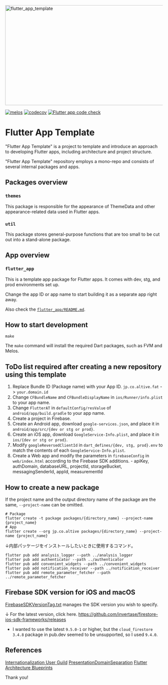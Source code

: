 <img src="https://socialify.git.ci/altive/flutter_app_template/image?description=1&font=Inter&issues=1&owner=1&pattern=Floating%20Cogs&pulls=1&stargazers=1&theme=Dark" alt="flutter_app_template" width="640" height="320" />

[![melos](https://img.shields.io/badge/maintained%20with-melos-f700ff.svg?style=flat-square)](https://github.com/invertase/melos)
[![codecov](https://codecov.io/gh/altive/flutter_app_template/branch/main/graph/badge.svg?token=NUHMSLBULE)](https://codecov.io/gh/altive/flutter_app_template)
[![Flutter app code check](https://github.com/altive/flutter_app_template/actions/workflows/flutter-app-code-check.yml/badge.svg)](https://github.com/altive/flutter_app_template/actions/workflows/flutter-app-code-check.yml)

# Flutter App Template

"Flutter App Template" is a project to template and introduce an approach to developing Flutter apps, including architecture and project structure.

"Flutter App Template" repository employs a mono-repo and consists of several internal packages and apps.

## Packages overview

### `themes`

This package is responsible for the appearance of ThemeData and other appearance-related data used in Flutter apps.

### `util`

This package stores general-purpose functions that are too small to be cut out into a stand-alone package.

## App overview

### `flutter_app`

This is a template app package for Flutter apps.
It comes with dev, stg, and prod environments set up.

Change the app ID or app name to start building it as a separate app right away.

Also check the [`flutter_app/README.md`](/packages/flutter_app/README.md).

## How to start development

```shell
make
```

The `make` command will install the required Dart packages, such as FVM and Melos.

## ToDo list required after creating a new repository using this template
1. Replace Bundle ID (Package name) with your App ID.
  `jp.co.altive.fat` -> `your.domain.id`
1. Change `CFBundleName` and `CFBundleDisplayName` in `ios/Runner/info.plist` to your app name.
1. Change `FlutterAT` in `defaultConfig/resValue` of `android/app/build.gradle` to your app name.
1. Create a project in Firebase.
  1. Create an Android app, download `google-services.json`, and place it in `android/app/src/{dev or stg or prod}`.
  1. Create an iOS app, download `GoogleService-Info.plist`, and place it in `ios/{dev or stg or prod}`.
  1. Modify `googleReversedClientId` in `dart_defines/{dev, stg, prod}.env` to match the contents of each `GoogleService-Info.plist`.
  1. Create a Web app and modify the parameters in `firebaseConfig` in `web/index.html` according to the Firebase SDK additions.
    - apiKey, authDomain, databaseURL, projectId, storageBucket, messagingSenderId, appId, measurementId
    
## How to create a new package

If the project name and the output directory name of the package are the same,
`--project-name` can be omitted.

```shell
# Package
flutter create -t package packages/{directory_name} --project-name {project_name}
# App
flutter create --org jp.co.altive packages/{directory_name} --project-name {project_name}
```

↓内部パッケージをインストールしたいときに使用するコマンド。

```shell
flutter pub add analysis_logger --path ../analysis_logger
flutter pub add authenticator --path ../authenticator
flutter pub add convenient_widgets --path ../convenient_widgets
flutter pub add notification_receiver --path ../notification_receiver
flutter pub add remote_parameter_fetcher --path ../remote_parameter_fetcher
```

## Firebase SDK version for iOS and macOS

[FirebaseSDKVersionTag.txt](FirebaseSDKVersionTag.txt) manages the SDK version you wish to specify.

↓ For the latest version, click here.
https://github.com/invertase/firestore-ios-sdk-frameworks/releases

* I wanted to use the latest `9.5.0-1` or higher, but the `cloud_firestore 3.4.8` package in pub.dev seemed to be unsupported, so I used `9.4.0`.

## References
[Internationalization User Guild](https://docs.google.com/document/d/10e0saTfAv32OZLRmONy866vnaw0I2jwL8zukykpgWBc/)
[PresentationDomainSeparation](https://martinfowler.com/bliki/PresentationDomainSeparation.html)
[Flutter Architecture Blueprints](https://github.com/wasabeef/flutter-architecture-blueprints)

Thank you!
